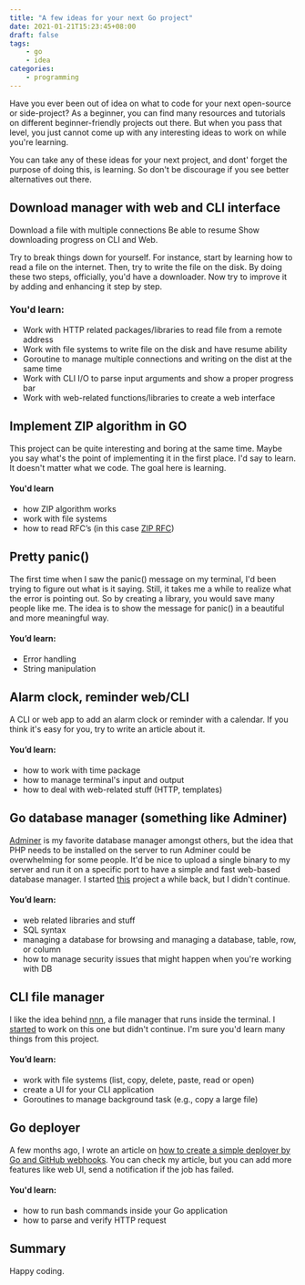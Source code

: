 ```yaml
---
title: "A few ideas for your next Go project"
date: 2021-01-21T15:23:45+08:00
draft: false
tags:
    - go
    - idea
categories: 
    - programming
---
```


Have you ever been out of idea on what to code for your next open-source or side-project? As a beginner, you can find many resources and tutorials on different beginner-friendly projects out there. But when you pass that level, you just cannot come up with any interesting ideas to work on while you're learning.

You can take any of these ideas for your next project, and dont' forget the purpose of doing this, is learning. So don't be discourage if you see better alternatives
out there. 


## Download manager with web and CLI interface

Download a file with multiple connections
Be able to resume
Show downloading progress on CLI and Web. 

Try to break things down for yourself. For instance, start by learning how to read a file on the internet. Then, try to write the file on the disk. By doing these two steps, officially, you'd have a downloader. Now try to improve it by adding and enhancing it step by step.

### You'd learn:
- Work with HTTP related packages/libraries to read file from a remote address
- Work with file systems to write file on the disk and have resume ability
- Goroutine to manage multiple connections and writing on the dist at the same time
- Work with CLI I/O to parse input arguments and show a proper progress bar
- Work with web-related functions/libraries to create a web interface 


## Implement ZIP algorithm in GO
This project can be quite interesting and boring at the same time. Maybe you say what's the point of implementing it in the first place. I'd say to learn. It doesn't matter what we code. The goal here is learning.
 
#### You'd learn 
- how ZIP algorithm works
- work with file systems
- how to read RFC’s (in this case [ZIP RFC](https://www.ietf.org/rfc/rfc1951.txt))


## Pretty panic()

The first time when I saw the panic() message on my terminal, I'd been trying to figure out what is it saying. Still, it takes me a while to realize what the error is pointing out. So by creating a library, you would save many people like me. The idea is to show the message for panic() in a beautiful and more meaningful way.

#### You’d learn:
- Error handling
- String manipulation


## Alarm clock, reminder web/CLI
A CLI or web app to add an alarm clock or reminder with a calendar. If you think it's easy for you, try to write an article about it.

#### You’d learn:
- how to work with time package
- how to manage terminal's input and output
- how to deal with web-related stuff (HTTP, templates)



## Go database manager (something like Adminer)

[Adminer](https://www.adminer.org/) is my favorite database manager amongst others, but the idea that PHP needs to be installed on the server to run Adminer could be overwhelming for some people. It'd be nice to upload a single binary to my server and run it on a specific port to have a simple and fast web-based database manager. I started [this](https://github.com/smoqadam/dbman) project a while back, but I didn't continue.

#### You’d learn:
- web related libraries and stuff
- SQL syntax
- managing a database for browsing and managing a database, table, row, or column
- how to manage security issues that might happen when you're working with DB

## CLI file manager

I like the idea behind [nnn](https://github.com/jarun/nnn), a file manager that runs inside the terminal. I [started](https://github.com/smoqadam/go-filemanager) to work on this one but didn't continue. I'm sure you'd learn many things from this project.

#### You’d learn:
- work with file systems (list, copy, delete, paste, read or open)
- create a UI for your CLI application
- Goroutines to manage background task (e.g., copy a large file)



## Go deployer
A few months ago, I wrote an article on [how to create a simple deployer by Go and GitHub webhooks](https://smoqadam.me/posts/build-a-simple-deployer-in-go-by-usin-github-hooks/). 
You can check my article, but you can add more features like web UI, send a notification if the job has failed.  

#### You'd learn:
- how to run bash commands inside your Go application
- how to parse and verify HTTP request



## Summary

Happy coding.
